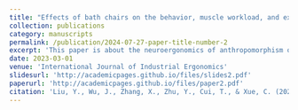 ```yaml
---
title: "Effects of bath chairs on the behavior, muscle workload, and experience in independent bathing of the elderly: A Chinese case study"
collection: publications
category: manuscripts
permalink: /publication/2024-07-27-paper-title-number-2
excerpt: 'This paper is about the neuroergonomics of anthropomorphism of human-like robots.'
date: 2023-03-01
venue: 'International Journal of Industrial Ergonomics'
slidesurl: 'http://academicpages.github.io/files/slides2.pdf'
paperurl: 'http://academicpages.github.io/files/paper2.pdf'
citation: 'Liu, Y., Wu, J., Zhang, X., Zhu, Y., Cui, T., & Xue, C. (2023). &quot;Effects of bath chairs on the behavior, muscle workload, and experience in independent bathing of the elderly: A Chinese case study.&quot; <i>International Journal of Industrial Ergonomics</i>. 94, 103419.'
---
```


